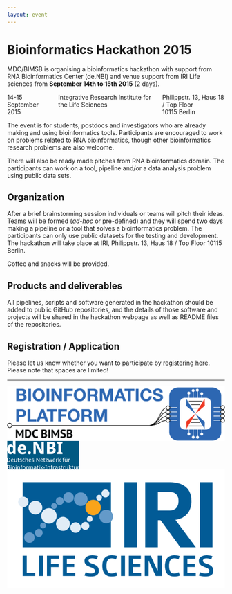 ```yaml
---
layout: event
---
```


# Bioinformatics Hackathon 2015

MDC/BIMSB is organising a bioinformatics hackathon with support from
RNA Bioinformatics Center (de.NBI) and venue support from IRI Life
sciences from **September 14th to 15th 2015** (2 days).

<div class="large-8 columns large-centered panel">
  <span class="date">14-15 September 2015</span>
  <div class="where">
    Integrative Research Institute
    for the Life Sciences
  </div>

  <div class="street-address">
    Philippstr. 13, Haus 18 / Top Floor<br/>
    10115 Berlin<br/>
  </div>
</div>

The event is for students, postdocs and investigators who are already
making and using bioinformatics tools.  Participants are encouraged to
work on problems related to RNA bioinformatics, though other
bioinformatics research problems are also welcome.

There will also be ready made pitches from RNA bioinformatics domain.
The participants can work on a tool, pipeline and/or a data analysis
problem using public data sets.

## Organization

After a brief brainstorming session individuals or teams will pitch
their ideas.  Teams will be formed (*ad-hoc* or pre-defined) and they
will spend two days making a pipeline or a tool that solves a
bioinformatics problem.  The participants can only use public datasets
for the testing and development.  The hackathon will take place at
IRI, Philippstr. 13, Haus 18 / Top Floor 10115 Berlin.

Coffee and snacks will be provided.


## Products and deliverables 

All pipelines, scripts and software generated in the hackathon should
be added to public GitHub repositories, and the details of those
software and projects will be shared in the hackathon webpage as well
as README files of the repositories.


## Registration / Application

Please let us know whether you want to participate by
[registering here](https://docs.google.com/forms/d/1SJF8IEmh2z4pZz3KKaS1y9pFUpvNLvwlrqN_fSgaBqM/viewform).
Please note that spaces are limited!

<hr/>
<div class="row">
  <div class="large-4 columns">
    <img src="/img/GroupLogo.png">
  </div>
  <div class="large-4 columns">
    <img src="/img/logo-deNBI.png">
  </div>
  <div class="large-4 columns">
    <img src="/img/logo-iri.png">
  </div>
</div>
